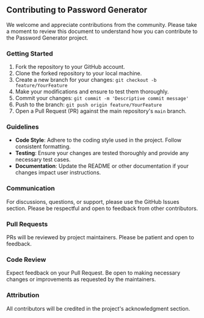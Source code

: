 ## Contributing to Password Generator

We welcome and appreciate contributions from the community. Please take a moment to review this document to understand how you can contribute to the Password Generator project.

### Getting Started

1. Fork the repository to your GitHub account.
2. Clone the forked repository to your local machine.
3. Create a new branch for your changes: `git checkout -b feature/YourFeature`
4. Make your modifications and ensure to test them thoroughly.
5. Commit your changes: `git commit -m 'Descriptive commit message'`
6. Push to the branch: `git push origin feature/YourFeature`
7. Open a Pull Request (PR) against the main repository's `main` branch.

### Guidelines

- **Code Style**: Adhere to the coding style used in the project. Follow consistent formatting.
- **Testing**: Ensure your changes are tested thoroughly and provide any necessary test cases.
- **Documentation**: Update the README or other documentation if your changes impact user instructions.

### Communication

For discussions, questions, or support, please use the GitHub Issues section. Please be respectful and open to feedback from other contributors.

### Pull Requests

PRs will be reviewed by project maintainers. Please be patient and open to feedback.

### Code Review

Expect feedback on your Pull Request. Be open to making necessary changes or improvements as requested by the maintainers.

### Attribution

All contributors will be credited in the project's acknowledgment section.
